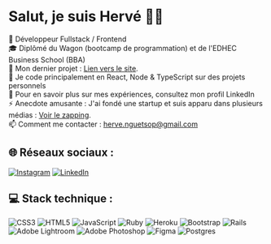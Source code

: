 # Salut, je suis Hervé 👋🏿

🔭 Développeur Fullstack / Frontend<br>
🎓 Diplômé du Wagon (bootcamp de programmation) et de l'EDHEC Business School (BBA)<br>
🚧 Mon dernier projet : [Lien vers le site](https://www.wazaa.app).<br>
🌱 Je code principalement en React, Node & TypeScript sur des projets personnels<br>
📄 Pour en savoir plus sur mes expériences, consultez mon profil LinkedIn<br>
⚡ Anecdote amusante : J'ai fondé une startup et suis apparu dans plusieurs médias : [Voir le zapping](https://www.youtube.com/watch?v=-O_6E6WuRcw&ab_channel=LaSmoocyclette).<br>
📫 Comment me contacter : herve.nguetsop@gmail.com<br>

## 🌐 Réseaux sociaux :
[![Instagram](https://img.shields.io/badge/Instagram-%23E4405F.svg?logo=Instagram&logoColor=white)](https://instagram.com/hervenguetsop) [![LinkedIn](https://img.shields.io/badge/LinkedIn-%230077B5.svg?logo=linkedin&logoColor=white)](https://linkedin.com/in/herve-nguetsop)

## 💻 Stack technique :
![CSS3](https://img.shields.io/badge/css3-%231572B6.svg?style=for-the-badge&logo=css3&logoColor=white) ![HTML5](https://img.shields.io/badge/html5-%23E34F26.svg?style=for-the-badge&logo=html5&logoColor=white) ![JavaScript](https://img.shields.io/badge/javascript-%23323330.svg?style=for-the-badge&logo=javascript&logoColor=%23F7DF1E) ![Ruby](https://img.shields.io/badge/ruby-%23CC342D.svg?style=for-the-badge&logo=ruby&logoColor=white) ![Heroku](https://img.shields.io/badge/heroku-%23430098.svg?style=for-the-badge&logo=heroku&logoColor=white) ![Bootstrap](https://img.shields.io/badge/bootstrap-%23563D7C.svg?style=for-the-badge&logo=bootstrap&logoColor=white) ![Rails](https://img.shields.io/badge/rails-%23CC0000.svg?style=for-the-badge&logo=ruby-on-rails&logoColor=white) ![Adobe Lightroom](https://img.shields.io/badge/Adobe%20Lightroom-31A8FF.svg?style=for-the-badge&logo=Adobe%20Lightroom&logoColor=white) ![Adobe Photoshop](https://img.shields.io/badge/adobephotoshop-%2331A8FF.svg?style=for-the-badge&logo=adobephotoshop&logoColor=white) ![Figma](https://img.shields.io/badge/figma-%23F24E1E.svg?style=for-the-badge&logo=figma&logoColor=white) ![Postgres](https://img.shields.io/badge/postgres-%23316192.svg?style=for-the-badge&logo=postgresql&logoColor=white)
